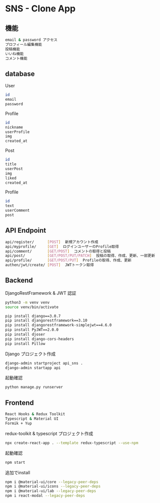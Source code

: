 # SNS - Clone App

## 機能

```bash
email & password アクセス
プロフィール編集機能
投稿機能
いいね機能
コメント機能
```

## database

User

```bash
id
email
password
```

Profile

```bash
id
nickname
userProfile
img
created_at
```

Post

```bash
id
title
userPost
img
liked
created_at
```

Profile

```bash
id
text
userComment
post
```

## API Endpoint

```bash
api/register/      [POST]  新規アカウント作成
api/myprofile/     [GET]  ログインユーザーのProfile取得
api/comment/       [GET/POST]  コメントの取得と投稿
api/post/          [GET/POST/PUT/PATCH]  投稿の取得、作成、更新、一部更新
api/profile/       [GET/POST/PUT]  Profileの取得、作成、更新
authen/jwt/create/ [POST]  JWTトークン取得
```

## Backend

DjangoRestFramework & JWT 認証

```bash
python3 -m venv venv
source venv/bin/activate
```

```bash
pip install django==3.0.7
pip install djangorestframework==3.10
pip install djangorestframework-simplejwt==4.6.0
pip install PyJWT==2.0.0
pip install djoser
pip install django-cors-headers
pip install Pillow
```

Django プロジェクト作成

```bash
django-admin startproject api_sns .
django-admin startapp api
```

起動確認

```bash
python manage.py runserver
```

## Frontend

```bash
React Hooks & Redux Toolkit
Typescript & Material UI
Formik + Yup
```

redux-toolkit & typescript プロジェクト作成

```bash
npx create-react-app . --template redux-typescript --use-npm
```

起動確認

```bash
npm start
```

追加でinstall

```bash
npm i @material-ui/core --legacy-peer-deps
npm i @material-ui/icons --legacy-peer-deps
npm i @material-ui/lab --legacy-peer-deps
npm i react-modal --legacy-peer-deps
```
